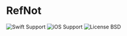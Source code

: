 # RefNot
![Swift Support](https://img.shields.io/badge/Swift-4.1+-green.svg?logo=swift )
![iOS Support](https://img.shields.io/badge/iOS-11.0+-yellow.svg?logo=apple)
![License BSD](https://img.shields.io/badge/license-BSD-blue.svg?style=flat)

